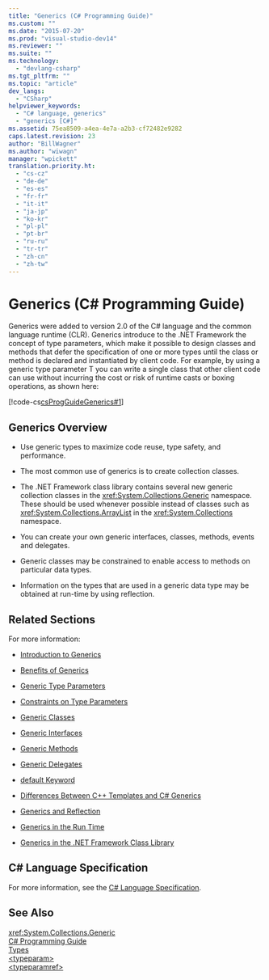 ```yaml
---
title: "Generics (C# Programming Guide)"
ms.custom: ""
ms.date: "2015-07-20"
ms.prod: "visual-studio-dev14"
ms.reviewer: ""
ms.suite: ""
ms.technology: 
  - "devlang-csharp"
ms.tgt_pltfrm: ""
ms.topic: "article"
dev_langs: 
  - "CSharp"
helpviewer_keywords: 
  - "C# language, generics"
  - "generics [C#]"
ms.assetid: 75ea8509-a4ea-4e7a-a2b3-cf72482e9282
caps.latest.revision: 23
author: "BillWagner"
ms.author: "wiwagn"
manager: "wpickett"
translation.priority.ht: 
  - "cs-cz"
  - "de-de"
  - "es-es"
  - "fr-fr"
  - "it-it"
  - "ja-jp"
  - "ko-kr"
  - "pl-pl"
  - "pt-br"
  - "ru-ru"
  - "tr-tr"
  - "zh-cn"
  - "zh-tw"
---
```

# Generics (C# Programming Guide)
Generics were added to version 2.0 of the C# language and the common language runtime (CLR). Generics introduce to the .NET Framework the concept of type parameters, which make it possible to design classes and methods that defer the specification of one or more types until the class or method is declared and instantiated by client code. For example, by using a generic type parameter T you can write a single class that other client code can use without incurring the cost or risk of runtime casts or boxing operations, as shown here:  
  
 [!code-cs[csProgGuideGenerics#1](../../../csharp\programming-guide\generics/codesnippet/CSharp/index_1.cs)]  
  
## Generics Overview  
  
-   Use generic types to maximize code reuse, type safety, and performance.  
  
-   The most common use of generics is to create collection classes.  
  
-   The .NET Framework class library contains several new generic collection classes in the <xref:System.Collections.Generic> namespace. These should be used whenever possible instead of classes such as <xref:System.Collections.ArrayList> in the <xref:System.Collections> namespace.  
  
-   You can create your own generic interfaces, classes, methods, events and delegates.  
  
-   Generic classes may be constrained to enable access to methods on particular data types.  
  
-   Information on the types that are used in a generic data type may be obtained at run-time by using reflection.  
  
## Related Sections  
 For more information:  
  
-   [Introduction to Generics](../../../csharp\programming-guide\generics/introduction-to-generics.md)  
  
-   [Benefits of Generics](../../../csharp\programming-guide\generics/benefits-of-generics.md)  
  
-   [Generic Type Parameters](../../../csharp\programming-guide\generics/generic-type-parameters.md)  
  
-   [Constraints on Type Parameters](../../../csharp\programming-guide\generics/constraints-on-type-parameters.md)  
  
-   [Generic Classes](../../../csharp\programming-guide\generics/generic-classes.md)  
  
-   [Generic Interfaces](../../../csharp\programming-guide\generics/generic-interfaces.md)  
  
-   [Generic Methods](../../../csharp\programming-guide\generics/generic-methods.md)  
  
-   [Generic Delegates](../../../csharp\programming-guide\generics/generic-delegates.md)  
  
-   [default Keyword](../../../csharp\programming-guide\generics/default-keyword-in-generic-code.md)  
  
-   [Differences Between C++ Templates and C# Generics](../../../csharp\programming-guide\generics/differences-between-cpp-templates-and-csharp-generics.md)  
  
-   [Generics and Reflection](../../../csharp\programming-guide\generics/generics-and-reflection.md)  
  
-   [Generics in the Run Time](../../../csharp\programming-guide\generics/generics-in-the-run-time.md)  
  
-   [Generics in the .NET Framework Class Library](../../../csharp\programming-guide\generics/generics-in-the-net-framework-class-library.md)  
  
## C# Language Specification  
 For more information, see the [C# Language Specification](../../../csharp\language-reference/csharp-language-specification.md).  
  
## See Also  
 <xref:System.Collections.Generic>   
 [C# Programming Guide](../../../csharp\programming-guide/index.md)   
 [Types](../../../csharp\programming-guide\types/index.md)   
 [\<typeparam>](../../../csharp\programming-guide\xmldoc/typeparam.md)   
 [\<typeparamref>](../../../csharp\programming-guide\xmldoc/typeparamref.md)